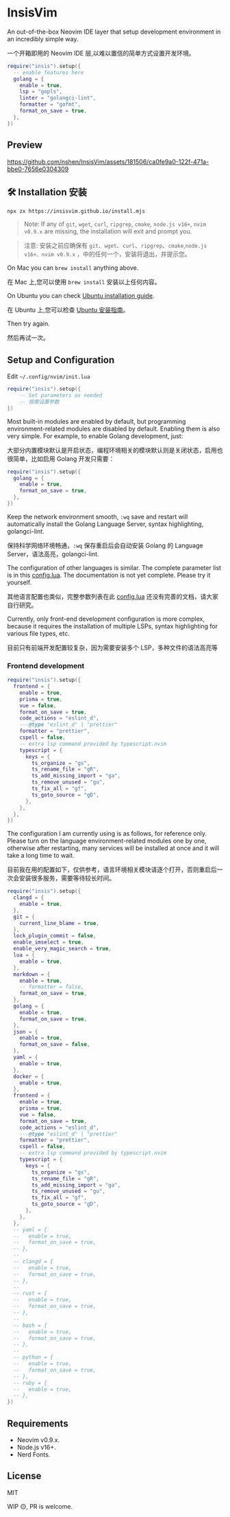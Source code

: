 # InsisVim

An out-of-the-box Neovim IDE layer that setup development environment in an incredibly simple way.

一个开箱即用的 Neovim IDE 层,以难以置信的简单方式设置开发环境。

```lua
require("insis").setup({
  -- enable features here
  golang = {
    enable = true,
    lsp = "gopls",
    linter = "golangci-lint",
    formatter = "gofmt",
    format_on_save = true,
  },
})
```

## Preview

https://github.com/nshen/InsisVim/assets/181506/ca0fe9a0-122f-471a-bbe0-7656e0304309

## 🛠 Installation 安装

`npx zx https://insisvim.github.io/install.mjs`

> Note: If any of `git`, `wget`, `curl`, `ripgrep`, `cmake`, `node.js v16+`, `nvim v0.9.x` are missing, the installation will exit and prompt you.

> 注意: 安装之前应确保有 `git`、`wget`、`curl`、`ripgrep`、`cmake`,`node.js v16+、nvim v0.9.x` ，中的任何一个，安装将退出，并提示您。

On Mac you can `brew install` anything above.

在 Mac 上,您可以使用 `brew install` 安装以上任何内容。

On Ubuntu you can check [Ubuntu installation guide](https://github.com/nshen/InsisVim/issues/5).

在 Ubuntu 上,您可以检查 [Ubuntu 安装指南](https://github.com/nshen/InsisVim/issues/5)。

Then try again.

然后再试一次。


## Setup and Configuration

Edit `~/.config/nvim/init.lua`

```lua
require("insis").setup({
    -- Set parameters as needed
    -- 按需设置参数
})
```

Most built-in modules are enabled by default, but programming environment-related modules are disabled by default. Enabling them is also very simple. For example, to enable Golang development, just:

大部分内置模块默认是开启状态，编程环境相关的模块默认则是关闭状态，启用也很简单，比如启用 Golang 开发只需要：

```lua
require("insis").setup({
  golang = {
    enable = true,
    format_on_save = true,
  },
})
```

Keep the network environment smooth, `:wq` save and restart will automatically install the Golang Language Server, syntax highlighting, golangci-lint.

保持科学网络环境畅通，`:wq` 保存重启后会自动安装 Golang 的 Language Server，语法高亮，golangci-lint.

The configuration of other languages is similar. The complete parameter list is in this [config.lua](https://github.com/nshen/InsisVim/blob/main/lua/insis/config.lua). The documentation is not yet complete. Please try it yourself.

其他语言配置也类似，完整参数列表在此 [config.lua](https://github.com/nshen/InsisVim/blob/main/lua/insis/config.lua) 还没有完善的文档，请大家自行研究。

Currently, only front-end development configuration is more complex, because it requires the installation of multiple LSPs, syntax highlighting for various file types, etc.

目前只有前端开发配置较复杂，因为需要安装多个 LSP，多种文件的语法高亮等

### Frontend development

```lua
require("insis").setup({
  frontend = {
    enable = true,
    prisma = true,
    vue = false,
    format_on_save = true,
    code_actions = "eslint_d",
    ---@type "eslint_d" | "prettier"
    formatter = "prettier",
    cspell = false,
    -- extra lsp command provided by typescript.nvim
    typescript = {
      keys = {
        ts_organize = "gs",
        ts_rename_file = "gR",
        ts_add_missing_import = "ga",
        ts_remove_unused = "gu",
        ts_fix_all = "gf",
        ts_goto_source = "gD",
      },
    },
  },
})
```

The configuration I am currently using is as follows, for reference only. Please turn on the language environment-related modules one by one, otherwise after restarting, many services will be installed at once and it will take a long time to wait.

目前我在用的配置如下，仅供参考，语言环境相关模块请逐个打开，否则重启后一次会安装很多服务，需要等待较长时间。

```lua
require("insis").setup({
  clangd = {
    enable = true,
  },
  git = {
    current_line_blame = true,
  },
  lock_plugin_commit = false,
  enable_imselect = true,
  enable_very_magic_search = true,
  lua = {
    enable = true,
  },
  markdown = {
    enable = true,
    -- formatter = false,
    format_on_save = true,
  },
  golang = {
    enable = true,
    format_on_save = true,
  },
  json = {
    enable = true,
    format_on_save = false,
  },
  yaml = {
    enable = true,
  },
  docker = {
    enable = true,
  },
  frontend = {
    enable = true,
    prisma = true,
    vue = false,
    format_on_save = true,
    code_actions = "eslint_d",
    ---@type "eslint_d" | "prettier"
    formatter = "prettier",
    cspell = false,
    -- extra lsp command provided by typescript.nvim
    typescript = {
      keys = {
        ts_organize = "gs",
        ts_rename_file = "gR",
        ts_add_missing_import = "ga",
        ts_remove_unused = "gu",
        ts_fix_all = "gf",
        ts_goto_source = "gD",
      },
    },
  },
  -- yaml = {
  --   enable = true,
  --   format_on_save = true,
  -- },
  --
  -- clangd = {
  --   enable = true,
  --   format_on_save = true,
  -- },
  --
  -- rust = {
  --   enable = true,
  --   format_on_save = true,
  -- },
  --
  -- bash = {
  --   enable = true,
  --   format_on_save = true,
  -- },
  --
  -- python = {
  --   enable = true,
  --   format_on_save = true,
  -- },
  -- ruby = {
  --   enable = true,
  -- },
})

```

## Requirements

- Neovim v0.9.x.
- Node.js v16+.
- Nerd Fonts.

## License

MIT

WIP 🟡, PR is welcome.
